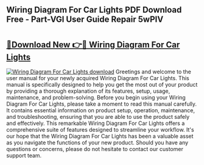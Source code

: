## Wiring Diagram For Car Lights PDF Download Free - Part-VGl User Guide Repair 5wPIV

# <h2><a href="http://dfun5g.blite.top/?on=Wiring+Diagram+For+Car+Lights">🔗Download New 👉🔴 Wiring Diagram For Car Lights</a></h2>

[![Wiring Diagram For Car Lights download](https://i.imgur.com/lujVjoI.png)](http://dfun5g.blite.top/?on=Wiring+Diagram+For+Car+Lights)
Greetings and welcome to the user manual for your newly acquired Wiring Diagram For Car Lights. This manual is specifically designed to help you get the most out of your product by providing a thorough explanation of its features, setup, usage, maintenance, and problem-solving. Before you begin using your Wiring Diagram For Car Lights, please take a moment to read this manual carefully. It contains essential information on product setup, operation, maintenance, and troubleshooting, ensuring that you are able to use the product safely and effectively. This remarkable Wiring Diagram For Car Lights offers a comprehensive suite of features designed to streamline your workflow. It's our hope that the Wiring Diagram For Car Lights has been a valuable asset as you navigate the functions of your new product. Should you have any questions or concerns, please do not hesitate to contact our customer support team.
